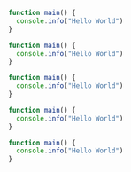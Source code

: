 
```typescript
function main() {
  console.info("Hello World")
}
```

```typescript
function main() {
  console.info("Hello World")
}
```

```typescript
function main() {
  console.info("Hello World")
}
```

```typescript
function main() {
  console.info("Hello World")
}
```

```typescript
function main() {
  console.info("Hello World")
}
```
